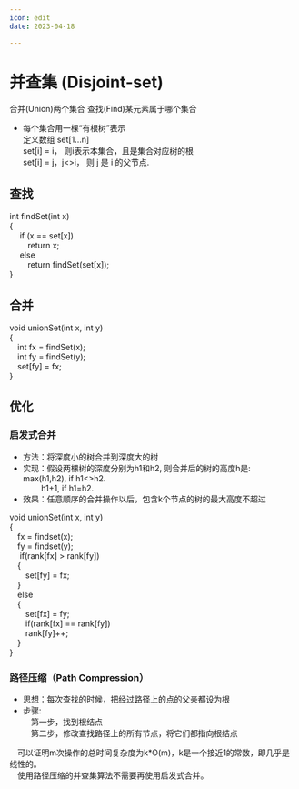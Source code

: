 ```yaml
---
icon: edit
date: 2023-04-18

---
```


# 并查集 (Disjoint-set)

合并(Union)两个集合
查找(Find)某元素属于哪个集合

* 每个集合用一棵“有根树”表示  
定义数组 set[1…n]  
set[i] = i， 则i表示本集合，且是集合对应树的根  
set[i] = j，j<>i， 则 j 是 i 的父节点.

## 查找
int findSet(int x)  
{  
&emsp; if (x == set[x])  
&emsp; &emsp;return x;  
&emsp; else  
&emsp; &emsp;return findSet(set[x]);  
}

## 合并
void unionSet(int x, int y)  
{  
&emsp;int fx = findSet(x);  
&emsp;int fy = findSet(y);  
&emsp;set[fy] = fx;  
}  

## 优化
### 启发式合并
* 方法：将深度小的树合并到深度大的树
* 实现：假设两棵树的深度分别为h1和h2, 则合并后的树的高度h是:
  &emsp;max(h1,h2), if h1<>h2.  
    &emsp;&emsp; h1+1, if h1=h2.
* 效果：任意顺序的合并操作以后，包含k个节点的树的最大高度不超过

 void unionSet(int x, int y)  
 {  
&emsp;fx = findset(x);  
&emsp;fy = findset(y);  
&emsp; if(rank[fx] > rank[fy])  
&emsp;{  
&emsp;&emsp;set[fy] = fx;  
&emsp;}  
&emsp;else  
&emsp;{  
&emsp;&emsp;set[fx] = fy;  
&emsp;&emsp;if(rank[fx] == rank[fy])  
&emsp;&emsp;rank[fy]++;  
&emsp;}  
}  

### 路径压缩（Path Compression）
* 思想：每次查找的时候，把经过路径上的点的父亲都设为根
* 步骤:  
&emsp;第一步，找到根结点  
&emsp;第二步，修改查找路径上的所有节点，将它们都指向根结点

&emsp;可以证明m次操作的总时间复杂度为k*O(m)，k是一个接近1的常数，即几乎是线性的。  
&emsp;使用路径压缩的并查集算法不需要再使用启发式合并。

